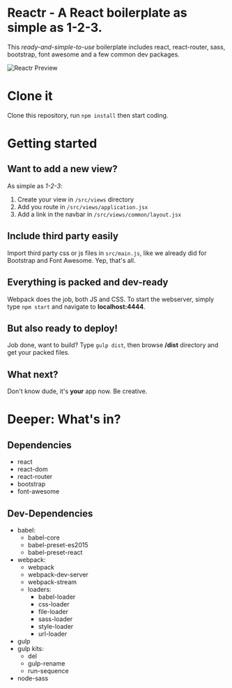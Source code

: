 # Reactr - A React boilerplate as simple as 1-2-3.
This _ready-and-simple-to-use_ boilerplate includes react, react-router, sass, bootstrap, font awesome and a few common dev packages.

![Reactr Preview](http://nsa38.casimages.com/img/2016/10/31/161031040930472479.gif "Reactr Preview")

# Clone it
Clone this repository, run `npm install` then start coding.

# Getting started

## Want to add a new view?
As simple as _1-2-3_:

1. Create your view in `/src/views` directory
2. Add you route in `/src/views/application.jsx`
3. Add a link in the navbar in `/src/views/common/layout.jsx`

## Include third party easily
Import third party css or js files in `src/main.js`, like we already did for Bootstrap and Font Awesome. Yep, that's all.

## Everything is packed and dev-ready
Webpack does the job, both JS and CSS. To start the webserver, simply type `npm start` and navigate to **localhost:4444**.

## But also ready to deploy!
Job done, want to build? Type `gulp dist`, then browse **/dist** directory and get your packed files.

## What next?
Don't know dude, it's **your** app now. Be creative.

# Deeper: What's in?

## Dependencies
* react
* react-dom
* react-router
* bootstrap
* font-awesome

## Dev-Dependencies
* babel:
    * babel-core
    * babel-preset-es2015
    * babel-preset-react
* webpack:
    * webpack
    * webpack-dev-server
    * webpack-stream
    * loaders:
        * babel-loader
        * css-loader
        * file-loader
        * sass-loader
        * style-loader
        * url-loader
* gulp
* gulp kits:
    * del
    * gulp-rename
    * run-sequence
* node-sass
